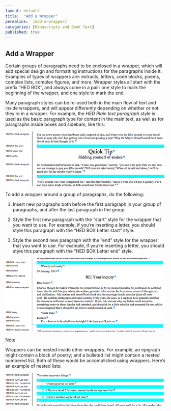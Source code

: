 ```yaml
---
layout: default
title:  "Add a Wrapper"
permalink:  /add-a-wrapper/
categories: [Manuscripts and Book Text]
published: true
---
```


<section data-type="chapter" class="hsecchapter" data-hederis-type="hsecchapter" id="add-a-wrapper" data-pi-attrs="id: add-a-wrapper" role="doc-chapter" title="Add a Wrapper"><h1 data-hederis-type="hblkchaptitle" class="hblkchaptitle" id="p8trC0etl">Add a Wrapper</h1>
    <p class="hblkp" data-hederis-type="hblkp" id="pTCadDWFI">Certain groups of paragraphs need to be enclosed in a wrapper, which will add special design and formatting instructions for the paragraphs inside it. Examples of types of wrappers are: extracts, letters, code blocks, poems, complex lists, complex figures, and more. Wrapper styles all start with the prefix &#8220;HED BOX&#8221;, and always come in a pair: one style to mark the beginning of the wrapper, and one style to mark the end.</p>
    <p class="hblkp" data-hederis-type="hblkp" id="pcBSypRXr">Many paragraph styles can be re-used both in the main flow of text and inside wrappers, and will appear differently depending on whether or not they&#8217;re in a wrapper. For example, the <em>HED Plain text paragraph</em> style is used as the basic paragraph type for content in the main text, as well as for paragraphs inside boxes and sidebars, like this:</p>
    <img data-hederis-type="hblkimg" class="hblkimg" id="pgoSGkESo" src="/images/wrapper1.png"/>
    <p class="hblkp" data-hederis-type="hblkp" id="pnGNt8DJ2">To add a wrapper around a group of paragraphs, do the following:</p>
    <ol class="hwprnum-list" data-hederis-type="hwprnum-list" id="plNqlKYzZ"><li class="hblkoli" data-hederis-type="hblkoli" id="liIK6Zf1zb"><p class="hblkoli" data-hederis-type="hblkoli" id="pHK8B3YTt">Insert new paragraphs both before the first paragraph in your group of paragraphs, and after the last paragraph in the group.</p></li>
    <li class="hblkoli" data-hederis-type="hblkoli" id="liJSayql8b"><p class="hblkoli" data-hederis-type="hblkoli" id="ppOYhofqM">Style the first new paragraph with the &#8220;start&#8221; style for the wrapper that you want to use. For example, if you&#8217;re inserting a letter, you should style this paragraph with the &#8220;HED BOX Letter start&#8221; style.</p></li>
    <li class="hblkoli" data-hederis-type="hblkoli" id="lizqQ7Lh5o"><p class="hblkoli" data-hederis-type="hblkoli" id="pDSR2ZW4Z">Style the second new paragraph with the &#8220;end&#8221; style for the wrapper that you want to use. For example, if you&#8217;re inserting a letter, you should style this paragraph with the &#8220;HED BOX Letter end&#8221; style.</p></li>
    </ol>
    <img data-hederis-type="hblkimg" class="hblkimg" id="pMQggpSFG" src="/images/letter1.png"/>
    <aside class="hwprbox box" data-hederis-type="hwprbox" id="pkRp1RU4B" data-type="sidebar"><p class="hblktype" data-hederis-type="hblktype" id="pwtCD95CR">Note</p>
    <p class="hblkp" data-hederis-type="hblkp" id="p3x4kuC3n">Wrappers can be nested inside other wrappers. For example, an epigraph might contain a block of poetry; and a bulleted list might contain a nested numbered list. Both of these would be accomplished using wrappers. Here&#8217;s an example of nested lists:</p>
    </aside>
    <img data-hederis-type="hblkimg" class="hblkimg" id="pFm5jWyMf" src="/images/list1.png"/>
    </section>
    